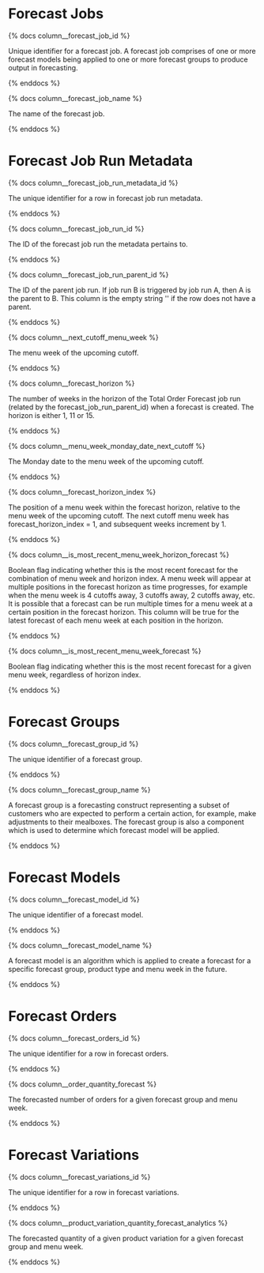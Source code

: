 # Forecast Jobs

{% docs column__forecast_job_id %}

Unique identifier for a forecast job. A forecast job comprises of one or more forecast models being applied to one or more forecast groups to produce output in forecasting.

{% enddocs %}

{% docs column__forecast_job_name %}

The name of the forecast job.

{% enddocs %}

# Forecast Job Run Metadata

{% docs column__forecast_job_run_metadata_id %}

The unique identifier for a row in forecast job run metadata.

{% enddocs %}

{% docs column__forecast_job_run_id %}

The ID of the forecast job run the metadata pertains to.

{% enddocs %}

{% docs column__forecast_job_run_parent_id %}

The ID of the parent job run. If job run B is triggered by job run A, then A is the parent to B. This column is the empty string '' if the row does not have a parent.

{% enddocs %}

{% docs column__next_cutoff_menu_week %}

The menu week of the upcoming cutoff.

{% enddocs %}

{% docs column__forecast_horizon %}

The number of weeks in the horizon of the Total Order Forecast job run (related by the forecast_job_run_parent_id) when a forecast is created. The horizon is either 1, 11 or 15.

{% enddocs %}

{% docs column__menu_week_monday_date_next_cutoff %}

The Monday date to the menu week of the upcoming cutoff.

{% enddocs %}

{% docs column__forecast_horizon_index %}

The position of a menu week within the forecast horizon, relative to the menu week of the upcoming cutoff. The next cutoff menu week has forecast_horizon_index = 1, and subsequent weeks increment by 1.

{% enddocs %}

{% docs column__is_most_recent_menu_week_horizon_forecast %}

Boolean flag indicating whether this is the most recent forecast for the combination of menu week and horizon index. A menu week will appear at multiple positions in the forecast horizon as time progresses, for example when the menu week is 4 cutoffs away, 3 cutoffs away, 2 cutoffs away, etc. It is possible that a forecast can be run multiple times for a menu week at a certain position in the forecast horizon. This column will be true for the latest forecast of each menu week at each position in the horizon.

{% enddocs %}

{% docs column__is_most_recent_menu_week_forecast %}

Boolean flag indicating whether this is the most recent forecast for a given menu week, regardless of horizon index.

{% enddocs %}

# Forecast Groups

{% docs column__forecast_group_id %}

The unique identifier of a forecast group.

{% enddocs %}

{% docs column__forecast_group_name %}

A forecast group is a forecasting construct representing a subset of customers who are expected to perform a certain action, for example, make adjustments to their mealboxes. The forecast group is also a component which is used to determine which forecast model will be applied.

{% enddocs %}

# Forecast Models

{% docs column__forecast_model_id %}

The unique identifier of a forecast model.

{% enddocs %}

{% docs column__forecast_model_name %}

A forecast model is an algorithm which is applied to create a forecast for a specific forecast group, product type and menu week in the future.

{% enddocs %}

# Forecast Orders

{% docs column__forecast_orders_id %}

The unique identifier for a row in forecast orders.

{% enddocs %}

{% docs column__order_quantity_forecast %}

The forecasted number of orders for a given forecast group and menu week.

{% enddocs %}

# Forecast Variations

{% docs column__forecast_variations_id %}

The unique identifier for a row in forecast variations.

{% enddocs %}

{% docs column__product_variation_quantity_forecast_analytics %}

The forecasted quantity of a given product variation for a given forecast group and menu week.

{% enddocs %}
